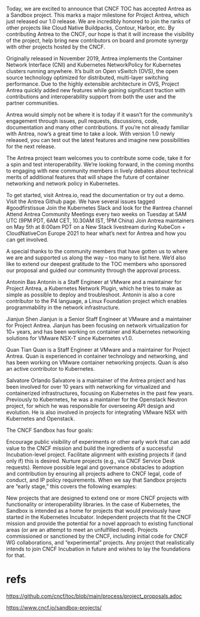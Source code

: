 Today, we are excited to announce that CNCF TOC has accepted Antrea as a Sandbox project. This marks a major milestone for Project Antrea, which just released our 1.0 release. We are incredibly honored to join the ranks of other projects like Cloud Native Buildpacks, Contour, Harbor, etc. By contributing Antrea to the CNCF, our hope is that it will increase the visibility of the project, help bring new contributors on board and promote synergy with other projects hosted by the CNCF.

Originally released in November 2019, Antrea implements the Container Network Interface (CNI) and Kubernetes NetworkPolicy for Kubernetes clusters running anywhere. It’s built on Open vSwitch (OVS), the open source technology optimized for distributed, multi-layer switching performance. Due to the highly extensible architecture in OVS, Project Antrea quickly added new features while gaining significant traction with contributions and interoperability support from both the user and the partner communities.

Antrea would simply not be where it is today if it wasn’t for the  community’s engagement through issues, pull requests, discussions, code, documentation and many other contributions. 
If you’re not already familiar with Antrea, now’s a great time to take a look. 
With version 1.0 newly released, you can test out the latest features and imagine new possibilities for the next release. 

The Antrea project team welcomes you to contribute some code, take it for a spin and test interoperability. 
We’re looking forward, in the coming months to engaging with new community members in lively 
debates about technical merits of additional features that will 
shape the future of container networking and network policy in Kubernetes.


To get started, visit Antrea.io, read the documentation or try out a demo.
Visit the Antrea Github page. We have several issues tagged #goodfirstissue
Join the Kubernetes Slack and look for the #antrea channel
Attend Antrea Community Meetings every two weeks on Tuesday at 5AM UTC (9PM PDT, 6AM CET, 10.30AM IST, 1PM China)
Join Antrea maintainers on May 5th at 8:00am PDT on a New Stack livestream during KubeCon + CloudNativeCon Europe 2021 to hear what’s next for Antrea and how you can get involved.

A special thanks to the community members that have gotten us to where we are and supported us along the way – too many to list here. 
We’d also like to extend our deepest gratitude to the TOC members who sponsored our proposal and guided our community through the approval process.

Antonin Bas
Antonin is a Staff Engineer at VMware and a maintainer for Project Antrea, a Kubernetes Network Plugin, which he tries to make as simple as possible to deploy and troubleshoot. Antonin is also a core contributor to the P4 language, a Linux Foundation project which enables programmability in the network infrastructure.

Jianjun Shen
Jianjun is a Senior Staff Engineer at VMware and a maintainer for Project Antrea. Jianjun has been focusing on network virtualization for 10+ years, and has been working on container and Kubernetes networking solutions for VMware NSX-T since Kubernetes v1.0.

Quan Tian
Quan is a Staff Engineer at VMware and a maintainer for Project Antrea. Quan is experienced in container technology and networking, and has been working on VMware container networking projects. Quan is also an active contributor to Kubernetes.

Salvatore Orlando
Salvatore is a maintainer of the Antrea project and has been involved for over 10 years with networking for virtualized and containerized infrastructures, focusing on Kubernetes in the past few years. Previously to Kubernetes, he was a maintainer for the Openstack Neutron project, for which he was responsible for overseeing API design and evolution. He is also involved in projects for integrating VMware NSX with Kubernetes and Openstack.



The CNCF Sandbox has four goals:

Encourage public visibility of experiments or other early work that can add value to the CNCF mission and build the ingredients of a successful Incubation-level project.
Facilitate alignment with existing projects if (and only if) this is desired.
Nurture projects (e.g., via CNCF Service Desk requests).
Remove possible legal and governance obstacles to adoption and contribution by ensuring all projects adhere to CNCF legal, code of conduct, and IP policy requirements.
When we say that Sandbox projects are “early stage,” this covers the following examples:

New projects that are designed to extend one or more CNCF projects with functionality or interoperability libraries. In the case of Kubernetes, the Sandbox is intended as a home for projects that would previously have started in the Kubernetes Incubator.
Independent projects that fit the CNCF mission and provide the potential for a novel approach to existing functional areas (or are an attempt to meet an unfulfilled need).
Projects commissioned or sanctioned by the CNCF, including initial code for CNCF WG collaborations, and “experimental” projects.
Any project that realistically intends to join CNCF Incubation in future and wishes to lay the foundations for that.


# refs

https://github.com/cncf/toc/blob/main/process/project_proposals.adoc

https://www.cncf.io/sandbox-projects/